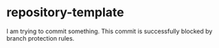 # repository-template
I am trying to commit something.
This commit is successfully blocked by branch protection rules.